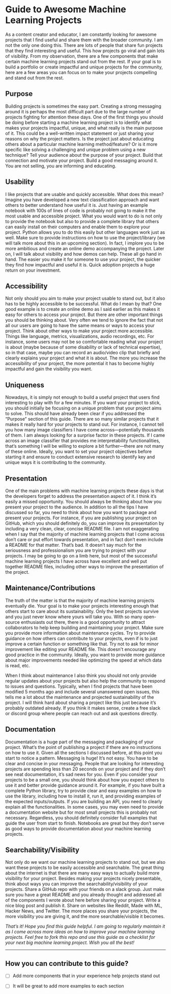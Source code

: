 # Guide to Awesome Machine Learning Projects

As a content creator and educator, I am constantly looking for awesome projects that I find useful and share them with the broader community. I am not the only one doing this. There are lots of people that share fun projects that they find interesting and useful. This how projects go viral and gain lots of visibility. From my observation, there are a few components that make certain machine learning projects stand out from the rest. If your goal is to build a portfolio or create impactful and unique projects for the community, here are a few areas you can focus on to make your projects compelling and stand out from the rest.

## Purpose
Building projects is sometimes the easy part. Creating a strong messaging around it is perhaps the most difficult part due to the large number of projects fighting for attention these days. One of the first things you should be doing before starting a machine learning project is to identify what makes your projects impactful, unique, and what really is the main purpose of it. This could be a well-written impact statement or just sharing your reasons on why the project matters. Is the project just about educating others about a particular machine learning method/feature? Or is it more specific like solving a challenging and unique problem using a new technique? Tell your audience about the purpose of your project. Build that connection and motivate your project. Build a good messaging around it. You are not selling, you are informing and educating.

## Usability
I like projects that are usable and quickly accessible. What does this mean? Imagine you have developed a new text classification approach and want others to better understand how useful it is. Just having an example notebook with 100s of lines of code is probably not going to make it the most usable and accessible project. What you would want to do is not only to provide the notebook but also to provide a complete library that others can easily install on their computers and enable them to explore your project. Python allows you to do this easily but other languages work just as well. Make sure to provide instructions on how to use the project/library (we will talk more about this in an upcoming section). In fact, I implore you to be more ambitious and create an online demo accompanying the project. Later on, I will talk about visibility and how demos can help. These all go hand in hand. The easier you make it for someone to use your project, the quicker they find how impactful and useful it is. Quick adoption projects a huge return on your investment.

## Accessibility
Not only should you aim to make your project usable to stand out, but it also has to be highly accessible to be successful. What do I mean by that? One good example is to create an online demo as I said earlier as this makes it easy for others to access your project. But there are other important things you should be thinking about. Very often we tend to ignore the fact that not all our users are going to have the same means or ways to access your project. Think about other ways to make your project more accessible. Things like language, metrics, visualizations, audio recordings, etc. For instance, some users may not be so comfortable reading what your project is about (maybe because of some disability or lack of technical expertise), so in that case, maybe you can record an audio/video clip that briefly and clearly explains your project and what it is about. The more you increase the accessibility of your project, the more potential it has to become highly impactful and gain the visibility you want.

## Uniqueness
Nowadays, it is simply not enough to build a useful project that users find interesting to play with for a few minutes. If you want your project to stick, you should initially be focusing on a unique problem that your project aims to solve. This should have already been clear if you addressed the “Purpose” section of this guide. There are so many similar projects that it makes it really hard for your projects to stand out. For instance, I cannot tell you how many image classifiers I have come across—potentially thousands of them. I am always looking for a surprise factor in these projects. If I came across an image classifier that provides me interpretability functionalities, that’s something I will be willing to explore a bit further—there are not many of these online. Ideally, you want to set your project objectives before starting it and ensure to conduct extensive research to identify key and unique ways it is contributing to the community.

## Presentation
One of the main problems with machine learning projects these days is that the developers forget to address the presentation aspect of it. I think it’s easily a missed opportunity. You should always be thinking about how you present your project to the audience. In addition to all the tips I have discussed so far, you need to think about how you want to package and present your projects. For instance, if you are publishing your project on GitHub, which you should definitely do, you can improve its presentation by including a very clean, clear, concise README file. I am not exaggerating when I say that the majority of machine learning projects that I come across don’t care or put effort towards presentation, and in fact don’t even include a README for that matter. That’s bad. It doesn’t say much for the seriousness and professionalism you are trying to project with your projects. I may be going to go on a limb here, but most of the successful machine learning projects I have across have excellent and well put together README files, including other ways to improve the presentation of the project.

## Maintenance/Contributions
The truth of the matter is that the majority of machine learning projects eventually die. Your goal is to make your projects interesting enough that others start to care about its sustainability. Only the best projects survive and you just never know where yours will take you. With so many open-source enthusiasts out there, there is a good opportunity to attract collaborators to help keep building and maintaining your project. Make sure you provide more information about maintenance cycles. Try to provide guidance on how others can contribute to your projects, even if is to just improve a certain function or something like that. Try not to ask for minor improvement like editing your README file. This doesn't encourage any good practice in the community. Ideally, you want to provide more guidance about major improvements needed like optimizing the speed at which data is read, etc. 

When I think about maintenance I also think you should not only provide regular updates about your projects but also help the community to respond to issues and questions. Typically, when I find projects that have been modified 5 months ago and include several unanswered open issues, this tells me a lot about the maintenance and projected sustainability of the project. I will think hard about sharing a project like this just because it’s probably outdated already. If you think it makes sense, create a free slack or discord group where people can reach out and ask questions directly.

## Documentation
Documentation is a huge part of the messaging and packaging of your project. What’s the point of publishing a project if there are no instructions on how to use it. Given all the sections I discussed before, at this point you start to notice a pattern. Messaging is huge! It’s not easy. You have to be clear and concise in your messaging. People that are looking for interesting projects are spending less than 20 seconds on your project and if they don’t see neat documentation, it’s sad news for you. Even if you consider your projects to be a small one, you should think about how you expect others to use it and better provide guidance around it. For example, if you have built a complete Python library, try to provide clear and easy examples on how to use the library, including how to install it, run it, and providing examples of the expected inputs/outputs. If you are building an API, you need to clearly explain all the functionalities. In some cases, you may even need to provide a documentation website but for most small projects this is probably not necessary. Regardless, you should definitely consider full examples that guide the user from start to finish. Notebooks are great but they don’t serve as good ways to provide documentation about your machine learning projects.

## Searchability/Visibility
Not only do we want our machine learning projects to stand out, but we also want these projects to be easily accessible and searchable. The great thing about the internet is that there are many easy ways to actually build more visibility for your project. Besides making your projects nicely presentable, think about ways you can improve the searchability/visibility of your projects. Share a GitHub repo with your friends on a slack group. Just make sure you have a great README and you already thought and addressed all of the components I wrote about here before sharing your project. Write a nice blog post and publish it. Share on websites like Reddit, Made with ML, Hacker News, and Twitter. The more places you share your projects, the more visibility you are giving it, and the more searchable/visible it becomes.

*That’s it! Hope you find this guide helpful. I am going to regularly maintain it as I come across more ideas on how to improve your machine learning projects. Feel free to fork this repo and use this guide as a checklist for your next big machine learning project. Wish you all the best!*

---

## How you can contribute to this guide?
- [ ] Add more components that in your experience help projects stand out
- [ ] It will be great to add more examples to each section







